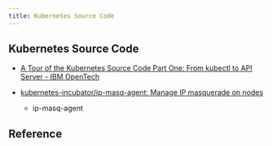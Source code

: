 ```yaml
---
title: Kubernetes Source Code
---
```


## Kubernetes Source Code
* [A Tour of the Kubernetes Source Code Part One: From kubectl to API Server - IBM OpenTech](https://developer.ibm.com/opentech/2017/06/21/tour-kubernetes-source-code-part-one-kubectl-api-server/)

* [kubernetes-incubator/ip-masq-agent: Manage IP masquerade on nodes](https://github.com/kubernetes-incubator/ip-masq-agent)
    * ip-masq-agent

## Reference
